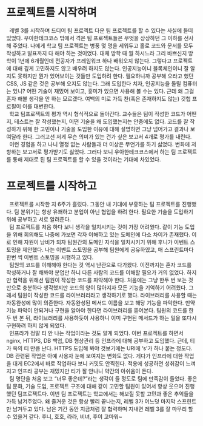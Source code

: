 # 프로젝트를 시작하며
&nbsp;&nbsp;레벨 3를 시작하며 드디어 팀 프로젝트 다운 팀 프로젝트를 할 수 있다는 사실에 들떠있었다. 우아한테크코스 밖에서 격은 팀 프로젝트들은 무엇을 상상하던 그 이하를 선사해 주었다. 나에게 학교 팀 프로젝트는 병풍 몇 명을 세워두고 홀로 코드와 문서를 모두 작성하고 발표까지 다 해야 하는 것이었다. 대체 방학 때 뭘 하시느라 그리 바쁘신지 방학이 1년에 6개월인데 전공자가 프레임워크 하나 배워오지 않는다. 그렇다고 프로젝트에 대해 깊게 고민하지도 않고 배우려 하지도 않는다. 인공지능이니 블록체인이니 잘 알지도 못하지만 뭔가 있어보이는 것들만 도입하려 한다. 필요하니까 공부해 오라고 했던 CSS, JS 같은 것은 공부해 오지도 않는다. 그래 도입한다 치자, 인공지능을 돌릴 컴퓨터는 있니? 어떤 기술이 재밌어 보이고, 흥미가 있으면 사용해 볼 수는 있다. 근데 왜 그걸 혼자 해볼 생각을 안 하는 모르겠다. 여백의 미로 가득 찬(혹은 존재하지도 않는) 깃헙 프로필이 이를 대변한다.  
&nbsp;&nbsp;학교 팀프로젝트의 평가 역시 형식적으로 돌아간다. 교수들은 팀이 작성한 코드가 어떤지, 테스트는 잘 작성했는지, 어떤 기술을 왜 도입했는지는 안중에도 없다. 코드를 잘 작성하기 위해 한 고민이나 기술을 도입한 이유에 대해 설명하면 그냥 넘어가고 결과나 보여달라 한다. 그러고선 저게 무슨 의미가 있는 건가 싶은 보고서 4개로 평가를 내린다.  
&nbsp;&nbsp;이런 경험을 하고 나니 열정 없는 사람들과 더 이상은 무언가를 하기 싫었다. 변화에 저항하는 보고서로 평가받기도 싫었다. 그러다 보니 우아한테크코스에서 하는 팀 프로젝트를 통해 제대로 된 팀 프로젝트를 할 수 있을 것이라는 기대에 차있었다.
# 프로젝트를 시작하고 
&nbsp;&nbsp;프로젝트를 시작한 지 6주가 흘렀다. 그동안 내 기대에 부흥하는 팀 프로젝트를 진행했다. 팀 분위기는 항상 유쾌하고 분업이 아닌 협업을 하려 한다. 필요한 기술을 도입하기 위해 공부하고 서로 알려준다.  
&nbsp;&nbsp;팀 프로젝트를 처음 하다 보니 생각을 일치시키는 것이 가장 어려웠다. 같이 기능 도입을 위해 회의해도 나중에 가보면 각자 이해하고 있는 도메인에 다소 차이가 존재했다. 이로 인해 자원이 낭비가 되자 팀원간의 도메인 지식을 일치시키기 위해 후니가 이벤트 스토밍을 제안했다. 나는 이벤트 스토밍을 공부해 팀원에게 공유하였고, 매 스프린트마다 한번 씩 이벤트 스토밍을 시행하고 있다.  
&nbsp;&nbsp;팀원의 코드를 이해해야 한다는 것 역시 난관으로 다가왔다. 이전까지는 혼자 코드를 작성하거나 잘 해봐야 분업만 하니 다른 사람의 코드를 이해할 필요가 거의 없었다. 하지만 협력을 위해선 팀원이 작성한 코드를 파악해야 한다. 처음에는 그냥 한두 번 보는 것만으로 충분하다 생각했지만 코드의 양이 많아지자 모든 기능을 기억하기 어려웠다. 그래서 팀원이 작성한 코드를 라이브러리라고 생각하기로 했다. 라이브러리를 사용할 때는 자동완성에 많이 의존한다. 자동완성된 메서드 이름을 보고 해당 기능을 파악한다. 만약 기능 파악이 안되거나 구현을 알아야 한다면 라이브러리를 뜯어본다. 팀원의 코드를 한두 번 본 뒤, 라이브러리를 사용하듯이 사용하니 이미 구현된 메서드가 하는 일을 또다시 구현하려 하지 않게 되었다.  
&nbsp;&nbsp;인프라가 정말 티 안 나는 작업이라는 것도 알게 되었다. 이번 프로젝트를 하면서 nginx, HTTPS, DB 백업, DB 형상관리 등 인프라에 대해 공부하고 도입했다. 근데, 티가 옥의 티 만큼 난다. HTTPS 도입해 봐야 것보기에는 URI에 ‘s’가 하나 붙는 정도다. DB 관련된 작업은 아예 사용자 눈에 보여지는 변화도 없다. 게다가 인프라에 대한 작업을 대게 EC2에서 바로 작업하다 보니 커밋도 안찍힌다. 적용에 성공하면 성취감이 느껴지고 인프라 공부는 재밌지만 티가 잘 안나니 약간의 아쉬움이 든다.  
&nbsp;&nbsp;팀 명단을 처음 보고 “너무 좋은데?”라는 생각이 들 정도로 팀에 만족감이 들었다. 좋은 팀 문화, 기술 도입, 프로젝트 구조에 대해 같이 고민할 팀원이 있어서 항상 웃으며 진행했던 팀프로젝트다. 이번 팀 프로젝트는 학교에서는 해보질 못할 고민과 좋은 추억들을 가득 남겨주었다. 왜 즐거운 것은 항상 빨리 끝나는지, 레벨 3가 어느덧 마지막 스프린트만 남겨두고 있다. 남은 기간 동안 지금처럼 잘 협력하며 지내면 레벨 3를 잘 마무리 할 수 있을거 같다. 후니, 호호, 라라, 비녀, 후이 고마워~
